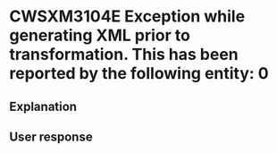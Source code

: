 # CWSXM3104E Exception while generating XML prior to transformation. This has been reported by the following entity: 0

## Explanation

## User response